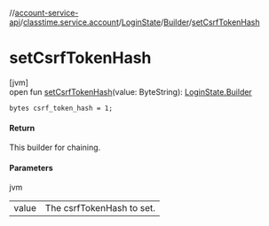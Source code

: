 //[account-service-api](../../../../index.md)/[classtime.service.account](../../index.md)/[LoginState](../index.md)/[Builder](index.md)/[setCsrfTokenHash](set-csrf-token-hash.md)

# setCsrfTokenHash

[jvm]\
open fun [setCsrfTokenHash](set-csrf-token-hash.md)(value: ByteString): [LoginState.Builder](index.md)

`bytes csrf_token_hash = 1;`

#### Return

This builder for chaining.

#### Parameters

jvm

| | |
|---|---|
| value | The csrfTokenHash to set. |
